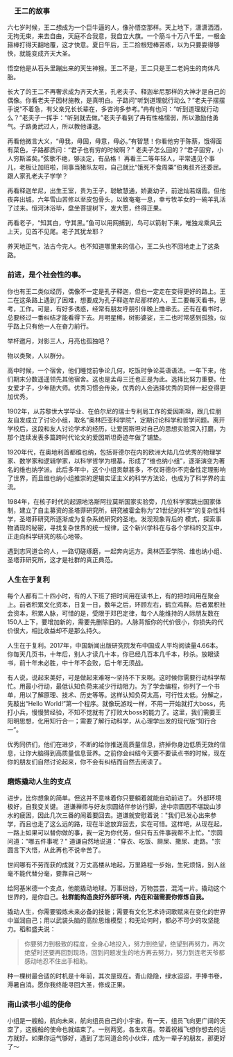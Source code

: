 ### 　王二的故事
六七岁时候，王二想成为一个巨牛逼的人，像孙悟空那样。天上地下，潇潇洒洒，无拘无束，来去自由，天庭不合我意，我自立大旗。一个筋斗十万八千里，一根金箍棒打得天翻地覆，这才快意。夏日午后，王二捡根短棒苦练，以为只要耍得够快，就能变成齐天大圣。

悟空他是从石头里蹦出来的天生神猴。王二不是，王二只是王二老妈生的肉体凡胎。

长大了的王二不再奢求成为齐天大圣，孔老夫子、释迦牟尼那样的大神才是自己的偶像。你看老夫子因材施教，是真明白。子路问“听到道理就行动么？”老夫子摆摆手说“不着急，有父亲兄长长辈在，多咨询多参考。”冉有也问：“听到道理就行动么？”老夫子一挥手：“听到就去做。”老夫子看到了冉有性格懦弱，所以激励他勇气。子路勇武过人，所以教他谦退。

再看他微言大义，“毋我，毋固，毋意，毋必。”有智慧！你看他穷于陈蔡，饿得面有菜色，子路都质问：“君子也有穷的时候啊？” 老夫子怎么回的？“君子固穷，小人穷斯滥矣。”弦歌不绝，够淡定，有品格！
再看王二等年轻人，平常遇见个事儿，老板让加班啦，同事当猪队友啦，自己就比“饿死不食周粟”伯夷叔齐还委屈。跟人家孔老夫子学学？

再看释迦牟尼，出生王室，贵为王子，聪敏慧通，娇妻幼子，前途灿若烟霞。但他夜奔出城，六年雪山苦修以至皮包骨头，以致奄奄一息，幸亏牧羊女的一碗羊乳活了过来。恒河沐浴毕，盘坐菩提树下，发大愿，终得正果。

再看老子，“知其白，守其黑。”鱼可以用网捕到，鸟可以箭射下来，唯独龙乘风云上天，见首不见尾。老子其犹龙耶？

养天地正气，法古今完人。也不知道哪里来的信心，王二头也不回地走上了这条路。


### 前进，是个社会性的事。

你也有王二类似经历，偶像不一定是孔子释迦，但也一定走在变得更好的路上。王二在这条路上遇到了困难，想要成为孔子释迦牟尼那样的人，王二要每天看书，思考，工作。可是，有好多诱惑，经常有朋友呼朋引伴晚上撸串去。还有在看书时，总要经过一番纠结才能看得下去。月明星稀，树影婆娑，王二也时常感到孤独，似乎路上只有他一人在奋力前行。

举杯邀月，对影三人，月亮也孤独吧？

物以类聚，人以群分。

高中时候，一个宿舍，他们睡觉前争论几何，吃饭时争论英语语法。一年下来，他们期末分数遥遥领先其他宿舍。这也是孟母三迁也正是为此。选择比努力重要。仕女爱才子，少年随大师。优秀习惯会传染，优秀的人会选择优秀的同伴一起变得更加优秀。

1902年，从苏黎世大学毕业、在伯尔尼的瑞士专利局工作的爱因斯坦，跟几位朋友自发成立了讨论小组，取名“奥林匹亚科学院”，定期讨论科学和哲学问题。离开学校后，这段和友人讨论学术的经历，让爱因斯坦对自己的思想实验深入打磨，为那个连续发表多篇跨时代论文的爱因斯坦奇迹年做了铺垫。

1920年代，在奥地利首都维也纳，包括哥德尔在内的欧洲大陆几位优秀的物理学家、数学家和逻辑学家，以科学哲学为根基，形成了“维也纳小组”，逐渐演变为著名的维也纳学派。此后多年中，这个小组贡献甚多，不仅哥德尔不完备性定理影响了世界，而且维也纳小组推崇的逻辑实证主义的科学方法论，也成为了科学界的主流。

1984年，在核子时代的起源地洛斯阿拉莫斯国家实验旁，几位科学家跳出国家体制，建立了自主募资的圣塔菲研究所，研究被霍金称为“21世纪的科学”的复杂性科学，圣塔菲研究所逐渐成为复杂系统研究的圣地。发现现象背后的 模式，探索事物涌现的秘密，寻找复杂世界的统一规律，这个新兴学科在与各个学科的交互中，正走向科学研究的核心地带。

遇到志同道合的人，一路切磋琢磨，一起奔向远方。奥林匹亚学院、维也纳小组、圣塔菲研究所，这才是社群的真正典范。

### 人生在于复利
每个人都有二十四小时，有的人下班了把时间用在读书上，有的把时间用在聚会上。前者积累文化资本，日复一日，数年之后，环顾左右，鹤立鸡群。后者累积社会资本，积累人脉，可惜的是，受限于邓巴定律，每个人能维持的人际朋友数在150人上下，要增加新的，需要先删除旧的。人脉背叛你的代价很小，你损失的代价很大，相比收益却不是那么持久。

人生在于复利。2017年，中国新闻出版研究院发布中国成人平均阅读量4.66本。你每天几页书，十年后，别人才读几十本，你已经几百本几千本，秒杀。放眼读书，前十年未必胜，中十年不会败，后十年无须战。

有人说，说起来美好，可是做起来难呀～坚持不下来啊。这时候你需要行动科学帮忙。用最小行动，最低认知负荷来减少行动阻力。为了学会编程，你列了一个书单，用以了解原理、技术、历史等等。这样认知负荷太高，可行性太低。分解之，先敲出“Hello World!”第一个程序。就像玩游戏一样，不用一开始就打大boss，先打小兵，慢慢赞经验，不知不觉就有了打败大boss的能力了。这里，我们需要王阳明思想，化用知行合一；需要了解行动科学，从心理学出发的现代版“知行合一”。

优秀同侪们，他们在进步，不断的给你推送高质量信息，挤掉你身边低质无效的信息，让你大脑得到高质量信息营养。之前你会纠结今天要不要读点书的时候，现在你的朋友们自然讨论起来，你不会有纠结而自然去阅读了。



### 磨炼撬动人生的支点
进步，比你想象的简单。但这并不意味着你只要躺着就能自动前进了。
外部环境极好，自我变关键。
道谦禅师与好友宗圆结伴参访行脚，途中宗圆因不堪跋山涉水的疲困，因此几次三番的闹着要回去。道谦就安慰着说："我们已发心出来参学，而且也走了这么远的路，现在半途放弃回去，实在可惜。这样吧，从现在起，一路上如果可以替你做的事，我一定为你代劳，但只有五件事我帮不上忙。"宗圆问道："哪五件事呢？" 道谦自然地说道："穿衣、吃饭、屙屎、撒尿、走路。"宗圆言下大悟，从此再也不说辛苦了。

世间哪有不劳而获的成就？万丈高楼从地起，万里路程一步始，生死烦恼，别人丝毫不能代替分毫，要靠自己啊～

给阿基米德一个支点，他能撬动地球。万事纷纷，万物芸芸，混沌一片。撬动这个世界的，是你自己。**社群能构造良好外部环境，内在和谐需要你修炼自我。**


撬动人生，你需要锻炼未来必备的技能；需要有文化艺术诗词歌赋来在变化的世界中滋润自己；用以武装头脑的高阶思维模型；和无论何时，都必不可少的攻坚能力。稻和盛夫说：
> 你要努力到极致的程度，全身心地投入，努力到绝望，绝望到再努力，再次绝望时还要再回到现场，回到问题发生的地方再去努力，努力到连老天爷都感动地忍不住出手相助。 

种一棵树最合适的时机是十年前，其次是现在。青山隐隐，绿水迢迢，手捧书卷，溽暑自消。愿你我终能寻回大圣，修成正果。

### 南山读书小组的使命
小组是一艘船，航向未来，航向组员自己的小宇宙。有一天，组员飞向更广阔的天空了，这艘船的使命也就结束了。一别两宽，各生欢喜。带着祝福飞想你想去的远方就好。如果你运气够好，遇到了志同道合的小伙伴，成为一辈子的朋友，那更好了～
